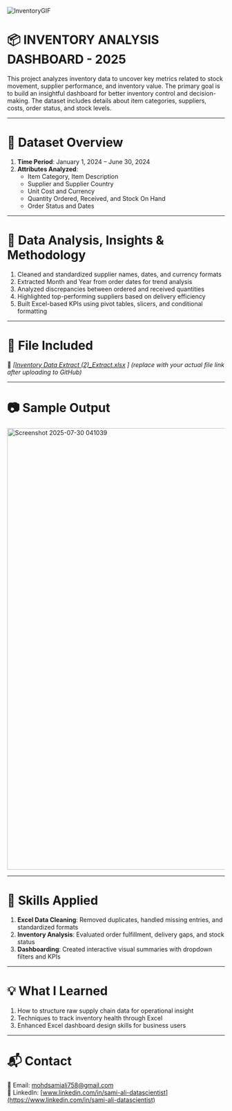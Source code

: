 
![InventoryGIF](https://github.com/user-attachments/assets/898a78d4-9c4d-44e8-93b6-113f81a11368)

# 📦 INVENTORY ANALYSIS DASHBOARD - 2025

This project analyzes inventory data to uncover key metrics related to stock movement, supplier performance, and inventory value. The primary goal is to build an insightful dashboard for better inventory control and decision-making. The dataset includes details about item categories, suppliers, costs, order status, and stock levels.

---

# 🔭 Dataset Overview

1. **Time Period**: January 1, 2024 – June 30, 2024  
2. **Attributes Analyzed**:
   - Item Category, Item Description  
   - Supplier and Supplier Country  
   - Unit Cost and Currency  
   - Quantity Ordered, Received, and Stock On Hand  
   - Order Status and Dates  

---

# 👾 Data Analysis, Insights & Methodology

1. Cleaned and standardized supplier names, dates, and currency formats  
2. Extracted Month and Year from order dates for trend analysis  
3. Analyzed discrepancies between ordered and received quantities  
4. Highlighted top-performing suppliers based on delivery efficiency  
5. Built Excel-based KPIs using pivot tables, slicers, and conditional formatting  

---

# 🧷 File Included

📄 *[[Inventory Data Extract (2)_Extract.xlsx](https://github.com/user-attachments/files/21498238/Inventory.Data.Extract.2._Extract.xlsx)
]* *(replace with your actual file link after uploading to GitHub)*

---

# 📷 Sample Output

<img width="1920" height="1020" alt="Screenshot 2025-07-30 041039" src="https://github.com/user-attachments/assets/fc359934-67d1-4e89-bafa-19a2816452b2" />


---

# 🚀 Skills Applied

1. **Excel Data Cleaning**: Removed duplicates, handled missing entries, and standardized formats  
2. **Inventory Analysis**: Evaluated order fulfillment, delivery gaps, and stock status  
3. **Dashboarding**: Created interactive visual summaries with dropdown filters and KPIs  

---

# 💡 What I Learned

1. How to structure raw supply chain data for operational insight  
2. Techniques to track inventory health through Excel  
3. Enhanced Excel dashboard design skills for business users  

---

# 📬 Contact

📧 Email: [mohdsamiali758@gmail.com](mailto:mohdsamiali758@gmail.com)  
🔗 LinkedIn: [www.linkedin.com/in/sami-ali-datascientist](https://www.linkedin.com/in/sami-ali-datascientist)
